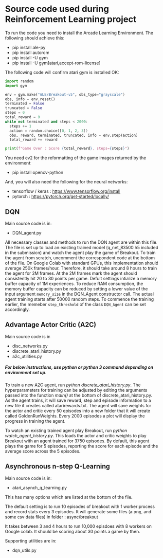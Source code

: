 # Source code used during Reinforcement Learning project

To run the code you need to install the Arcade Learning Environment. The following should achieve this:

- pip install ale-py
- pip install autorom
- pip install -U gym
- pip install -U gym[atari,accept-rom-license]

The following code will confirm atari gym is installed OK:

``` python
import random
import gym

env = gym.make("ALE/Breakout-v5", obs_type="grayscale")
obs, info = env.reset()
terminated = False
truncated = False
steps = 0
total_reward = 0
while not terminated and steps < 2000:
  steps += 1
  action = random.choice([0, 1, 2, 3])
  obs, reward, terminated, truncated, info = env.step(action)
  total_reward += reward

print(f"Game Over : Score {total_reward}, steps={steps}")
```

You need cv2 for the reformatting of the game images returned by the environment:

- pip install opencv-python

And, you will also need the following for the neural networks:

- tensorflow / keras : https://www.tensorflow.org/install
- pytorch : https://pytorch.org/get-started/locally/

## DQN

Main source code is in:

- DQN_agent.py

All necessary classes and methods to run the DQN agent are within this file.
The file is set up to load an existing trained model (q_net_83500.h5 included in the submission) and watch the agent play the game of Breakout.
To train the agent from scratch, uncomment the correspondent code at the bottom of the file.
On Google Colab with standard GPUs, this implementation should average 250k frames/hour. Therefore, it should take around 8 hours to train the agent for 2M frames. At the 2M frames mark the agent should consistently hit 20 to 30 points per game.
Defult settings intialize a memory buffer capacity of 1M experiences. To reduce RAM consumption, the memory buffer capacity can be reduced by setting a lower value of the input argument `memory_size` in the DQN_Agent constructor call.
The actual agent training starts after 50000 random steps. To commence the training earlier, the memeber `step_threshold` of the class `DQN_Agent` can be set accordingly.



## Advantage Actor Critic (A2C)

Main source code is in
- disc_networks.py
- discrete_atari_history.py
- a2c_utilities.py


##### For below instructions, use python or python 3 command depending on environment set up.

To train a new A2C agent, run *python discrete_atari_history.py*. The hyperparameters for training can be adjusted by editing the arguments passed into the function *main()* at the bottom of discrete_atari_history.py. As the agent trains, it will save reward, step and episode information to a new file it creates called atarirewards.txt. The agent will save weights for the actor and critic every 50 episodes into a new folder that it will create called GoldenRunWeights. Every 2000 episodes a plot will display the progress in training the agent.

To watch an existing trained agent play Breakout, run *python watch_agent_history.py*. 
This loads the actor and critic weights to play Breakout with an agent trained for 3750 episodes. By default, this agent plays the game for 5 episodes, reporting the score for each episode and the average score across the 5 episodes.

## Asynchronous n-step Q-Learning

Main source code is in:

- atari_asynch_q_learning.py

This has many options which are listed at the bottom of the file. 

The default setting is to run 10 episodes of breakout with 1 worker process and record stats every 3 episodes.
It will generate some files (a png, and some csv data files) in folder : async/breakout

It takes between 3 and 4 hours to run 10,000 episdoes with 8 workers on Google colab. It should be scoring about
30 points a game by then.

Supporting utilities are in:

- dqn_utils.py